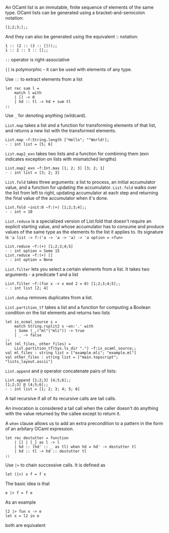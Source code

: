 An OCaml list is an immutable, finite sequence of elements of the same type.
OCaml lists can be generated using a bracket-and-semicolon notation:

```
[1;2;3;];;
```

And they can also be generated using the equivalent :: notation:

```
1 :: (2 :: (3 :: []));;
1 :: 2 :: 3 :: [];;
```

`::` operator is right-associative

`[]` is polymorphic - it can be used with elements of any type.

Use `::` to extract elements from a list

```
let rec sum l = 
	match l with
	| [] -> 0
	| hd :: tl -> hd + sum tl
;;
```

Use `_` for denoting anything (wildcard).

`List.map` takes a list and a function for transforming elements of that list,
and returns a new list with the transformed elements.

```
List.map ~f:String.length ["Hello"; ""World!];
- : int list = [5; 6]
```

`List.map2_exn` takes two lists and a function for combining them (exn indicates
exception on lists with mismatched lengths)

```
List.map2_exn ~f:Int.max [1; 2; 3] [3; 2; 1]
- : int list = [3; 2; 3]
```

`List.fold` takes three arguments: a list to process, an initial accumulator
value, and a function for updating the accumulator. `List.fold` walks over the
list from left to right, updating accumulator at each step and returning the
final value of the accumulator when it's done.

```
List.fold ~init:0 ~f:(+) [1;2;3;4];;
- : int = 10
```

`List.reduce` is a specialized version of List.fold that doesn't require an 
explicit starting value, and whose accumulator has to consume and produce
values of the same type as the elements fo the list it applies to. Its 
signature is `'a list -> f:('a -> 'a -> 'a) -> 'a option = <fun>`

```
List.reduce ~f:(+) [1;2;3;4;5]
- : int option = Some 15
List.reduce ~f:(+) []
- : int option = None
```

`List.filter` lets you select a certain elements from a list. It takes two 
arguments - a predicate f and a list

```
List.filter ~f:(fun x -> x mod 2 = 0) [1;2;3;4;5];;
- : int list [2; 4]
```

`List.dedup` removes duplicates from a list.

`List.partition_tf` takes a list and a function for computing a Boolean condition
on the list elements and returns two lists

```
let is_ocmal_source s = 
	match String.rsplit2 s ~on:'.' with
	| Some (_,("ml"|"mli")) -> true
	| _ -> false
;;
let (ml_files, other_files) = 
	List.partition_tf(Sys.ls_dir ".") ~f:is_ocaml_source;;
val ml_files : string list = ["example.mli"; "example.ml"]
val other_files : string list = ["main.topscript"; "lists_layout.ascii"]
```

`List.append` and `@` operator concatenate pairs of lists:

```
List.append [1;2;3] [4;5;6];;
[1;2;3] @ [4;5;6];;
- : int list = [1; 2; 3; 4; 5; 6]
```

A tail recursive if all of its recursive calls are tail calls.

An invocation is considered a tail call when the caller doesn't do anything
with the value returned by the callee except to return it.

A `when` clause allows us to add an extra precondition to a pattern in the form
of an arbitary OCaml expression.
```
let rec destutter = function
	| [] | [_] as l -> l
	| hd :: (hd' :: _ as tl) when hd = hd' -> destutter tl
	| hd :: tl -> hd :: destutter tl
;;
```

Use `|>` to chain successive calls. It is defined as

```
let (|>) x f = f x
```

The basic idea is that 
```
e |> f = f e
```

As an example
```
l2 |> fun x -> e
let x = l2 in e
```
both are equivalent
